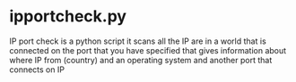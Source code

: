 # ipportcheck.py
IP port check is a python script it scans all the IP are in a world that is connected on the port that you have specified that gives information about where IP from (country) and an operating system and another port that connects on IP
